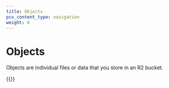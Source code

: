 ```yaml
---
title: Objects
pcx_content_type: navigation
weight: 6
---
```


# Objects

Objects are individual files or data that you store in an R2 bucket.

{{<directory-listing>}}